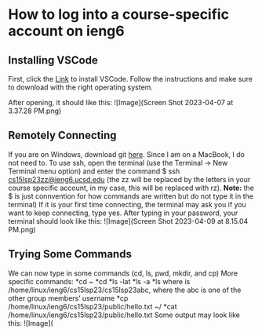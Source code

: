 # How to log into a course-specific account on ieng6
## Installing VSCode
First, click the [Link](https://code.visualstudio.com/) to install VSCode. Follow the instructions and make sure to download with the right operating system.

After opening, it should like this: ![Image](Screen Shot 2023-04-07 at 3.37.28 PM.png)

## Remotely Connecting
If you are on Windows, download git [here](https://gitforwindows.org). Since I am on a MacBook, I do not need to.
To use ssh, open the terminal (use the Terminal → New Terminal menu option) and enter the command $ ssh cs15lsp23zz@ieng6.ucsd.edu (the zz will be replaced by the letters in your course specific account, in my case, this will be replaced with rz). **Note:** the $ is just connvention for how commands are written but do not type it in the terminal)
If it is your first time connecting, the terminal may ask you if you want to keep connecting, type yes.
After typing in your password, your terminal should look like this: ![Image](Screen Shot 2023-04-09 at 8.15.04 PM.png)

## Trying Some Commands
We can now type in some commands (cd, ls, pwd, mkdir, and cp)
More specific commands: 
*cd ~
*cd
*ls -lat
*ls -a
*ls <directory> where <directory> is /home/linux/ieng6/cs15lsp23/cs15lsp23abc, where the abc is one of the other group members’ username
*cp /home/linux/ieng6/cs15lsp23/public/hello.txt ~/
*cat /home/linux/ieng6/cs15lsp23/public/hello.txt
Some output may look like this: ![Image](
